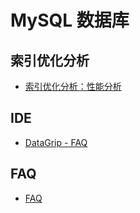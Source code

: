 # MySQL 数据库

## 索引优化分析

- [索引优化分析：性能分析](./optimize)

## IDE

- [DataGrip - FAQ](../../development/ide/datagrip-faq.md)

## FAQ

- [FAQ](./faq.md)